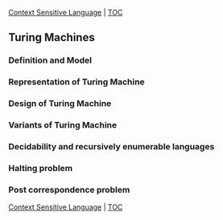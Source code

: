 [Context Sensitive Language](contextS.md) | [TOC](index.md)

## Turing Machines

### Definition and Model

### Representation of Turing Machine

### Design of Turing Machine

### Variants of Turing Machine

### Decidability and recursively enumerable languages

### Halting problem

### Post correspondence problem

[Context Sensitive Language](contextS.md) | [TOC](index.md)
